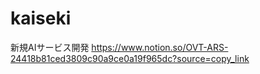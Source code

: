 # kaiseki
新規AIサービス開発
https://www.notion.so/OVT-ARS-24418b81ced3809c90a9ce0a19f965dc?source=copy_link
